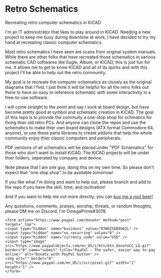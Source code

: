 # Retro Schematics
 Recreating retro computer schematics in KiCAD

I'm an IT administrator that likes to play around in KiCAD.  Needing a new project to keep me busy during downtime at work, I have decided to try my hand at recreating classic computer schematics.

Most retro schematics I have seen are scans from original system manuals.  While there are other folks that have recreated those schematics in various schematic CAD softwares like Eagle, Altium, or KiCAD, this is just fun for me.  It allows me to get to know KiCAD and all of its quirks and with this project I'll be able to help out the retro community.

My goal is to recreate the computer schematics as closely as the original diagrams that I find. I just think it will be helpful for all the retro folks out there to have an easy to reference schematic with some interactivity in a free-to-use software.

I will come straight to the point and say I suck at board design, but have become pretty good at symbol and schematic creation in KiCAD.  The goal of this repo is to provide the commuity a one-stop shop for schmatics for fixing thier old retro PCs.  And anyone can clone the repos and use the schematics to make thier own board designs (ATX format Commodore 64, anyone), or use these parts libraries to create addons that help the whole community enjoy thier classic computers and peripherals.


PDF versions of all schematics will be placed under "PDF Schematics" for those who don't want to install KiCAD.  The KiCAD projects will be under thier folders, seperated by company and device.


Note please that I am one guy, doing this on my own time.  So please don't expect that "one stop shop" to be available tomorrow!

If you like what I'm doing and want to help out, please branch and add to the repo if you have the skill, time, and inclination!

And if you want to help me out more directly, you can [buy me a root beer!](https://www.paypal.com/donate/?business=R7WGZ5GDXG62L&no_recurring=0&currency_code=USD)

Any questions, comments, praises, worship, threats, or random thoughts, please DM me on Discord, I'm OmegaPrime#3078.

	<form action="https://www.paypal.com/donate" method="post" target="_top">
	<input type="hidden" name="business" value="R7WGZ5GDXG62L" />
	<input type="hidden" name="no_recurring" value="0" />
	<input type="hidden" name="currency_code" value="USD" />
	<input type="image" src="https://www.paypalobjects.com/en_US/i/btn/btn_donateCC_LG.gif" border="0" name="submit" title="PayPal - The safer, easier way to pay online!" alt="Donate with PayPal button" />
	<img alt="" border="0" src="https://www.paypal.com/en_US/i/scr/pixel.gif" width="1" height="1" />
	</form>